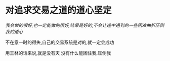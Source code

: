 # 对追求交易之道的道心坚定

_我会做的很好,也一定能做的很好,结果是好的,不会让途中遇到的一些困难曲折压倒我的道心_

不在意一时的得失,自己的交易系统是对的,就一定会成功

用王林的话来说,就是没有天 没有什么能困住我,压倒我